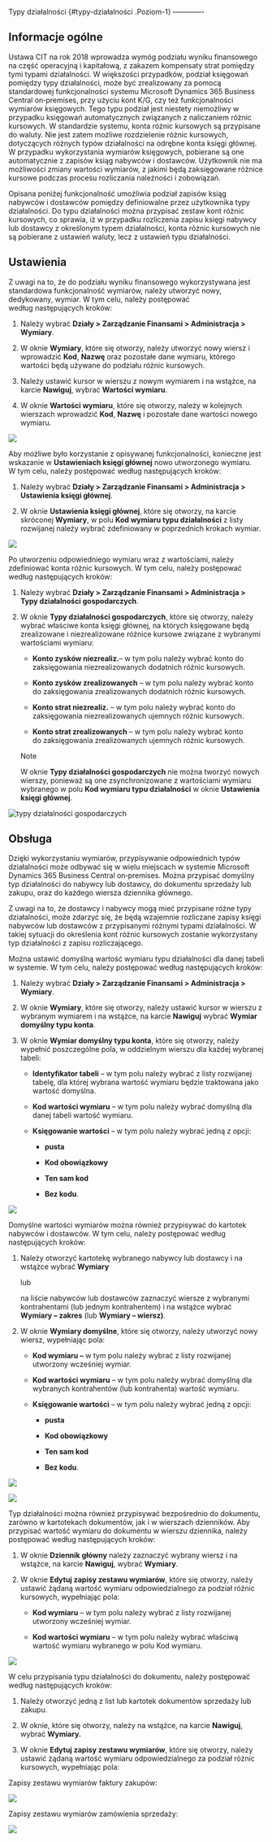 Typy działalności {#typy-działalności .Poziom-1}
––––––––-

## Informacje ogólne

Ustawa CIT na rok 2018 wprowadza wymóg podziału wyniku finansowego na
część operacyjną i kapitałową, z zakazem kompensaty strat pomiędzy tymi
typami działalności. W większości przypadków, podział księgowań pomiędzy
typy działalności, może być zrealizowany za pomocą standardowej
funkcjonalności systemu Microsoft Dynamics 365 Business Central
on‑premises, przy użyciu kont K/G, czy też funkcjonalności wymiarów
księgowych. Tego typu podział jest niestety niemożliwy w przypadku
księgowań automatycznych związanych z naliczaniem różnic kursowych. W
standardzie systemu, konta różnic kursowych są przypisane do waluty. Nie
jest zatem możliwe rozdzielenie różnic kursowych, dotyczących różnych
typów działalności na odrębne konta księgi głównej. W przypadku
wykorzystania wymiarów księgowych, pobierane są one automatycznie
z zapisów ksiąg nabywców i dostawców. Użytkownik nie ma możliwości
zmiany wartości wymiarów, z jakimi będą zaksięgowane różnice kursowe
podczas procesu rozliczania należności i zobowiązań.

Opisana poniżej funkcjonalność umożliwia podział zapisów ksiąg nabywców
i dostawców pomiędzy definiowalne przez użytkownika typy działalności.
Do typu działalności można przypisać zestaw kont różnic kursowych, co
sprawia, iż w przypadku rozliczenia zapisu księgi nabywcy lub dostawcy z
określonym typem działalności, konta różnic kursowych nie są pobierane z
ustawień waluty, lecz z ustawień typu działalności.

## Ustawienia

Z uwagi na to, że do podziału wyniku finansowego wykorzystywana jest
standardowa funkcjonalność wymiarów, należy utworzyć nowy, dedykowany,
wymiar. W tym celu, należy postępować według następujących kroków:

1.  Należy wybrać **Działy \> Zarządzanie Finansami \> Administracja \>
     Wymiary**.

2.  W oknie **Wymiary**, które się otworzy, należy utworzyć nowy wiersz
     i wprowadzić **Kod**, **Nazwę** oraz pozostałe dane wymiaru,
     którego wartości będą używane do podziału różnic kursowych.

3.  Należy ustawić kursor w wierszu z nowym wymiarem i na wstążce, na
     karcie **Nawiguj**, wybrać **Wartości wymiaru**.

4.  W oknie **Wartości wymiaru**, które się otworzy, należy w kolejnych
     wierszach wprowadzić **Kod**, **Nazwę** i pozostałe dane wartości
     nowego wymiaru.

  ![](media/image42.png)

Aby możliwe było korzystanie z opisywanej funkcjonalności, konieczne
jest wskazanie w **Ustawieniach księgi głównej** nowo utworzonego
wymiaru. W tym celu, należy postępować według następujących kroków:

1.  Należy wybrać **Działy \> Zarządzanie Finansami \> Administracja \>
    Ustawienia księgi głównej**.

2.  W oknie **Ustawienia księgi głównej**, które się otworzy, na karcie
     skróconej **Wymiary**, w polu **Kod wymiaru typu działalności** z
     listy rozwijanej należy wybrać zdefiniowany w poprzednich krokach
     wymiar.

  ![](media/image43.png)

Po utworzeniu odpowiedniego wymiaru wraz z wartościami, należy
zdefiniować konta różnic kursowych. W tym celu, należy postępować według
następujących kroków:

1.  Należy wybrać **Działy \> Zarządzanie Finansami \> Administracja \>
    Typy działalności gospodarczych**.

2.  W oknie **Typy działalności gospodarczych**, które się otworzy,
    należy wybrać właściwe konta księgi głównej, na których księgowane
    będą zrealizowane i niezrealizowane różnice kursowe związane z
    wybranymi wartościami wymiaru:

    -   **Konto zysków niezrealiz.**– w tym polu należy wybrać konto do
         zaksięgowania niezrealizowanych dodatnich różnic kursowych.
    
    -   **Konto zysków zrealizowanych** – w tym polu należy wybrać konto
         do zaksięgowania zrealizowanych dodatnich różnic kursowych.
    
    -   **Konto strat niezrealiz.** – w tym polu należy wybrać konto do
         zaksięgowania niezrealizowanych ujemnych różnic kursowych.
    
    -   **Konto strat zrealizowanych** – w tym polu należy wybrać konto
         do zaksięgowania zrealizowanych ujemnych różnic kursowych.

    >[!NOTE]
    >W oknie **Typy działalności gospodarczych** nie można
    tworzyć nowych wierszy, ponieważ są one zsynchronizowane z wartościami
    wymiaru wybranego w polu **Kod wymiaru typu działalności** w oknie
    **Ustawienia księgi głównej**.

  ![typy działalności gospodarczych](media/image44.png)

## Obsługa

Dzięki wykorzystaniu wymiarów, przypisywanie odpowiednich typów działalności może odbywać się w wielu miejscach w systemie Microsoft Dynamics 365 Business Central on‑premises. Można przypisać domyślny typ działalności do nabywcy lub dostawcy, do dokumentu sprzedaży lub zakupu, oraz do każdego wiersza dziennika głównego.

Z uwagi na to, że dostawcy i nabywcy mogą mieć przypisane różne typy działalności, może zdarzyć się, że będą wzajemnie rozliczane zapisy księgi nabywców lub dostawców z przypisanymi różnymi typami działalności. W takiej sytuacji do określenia kont różnic kursowych zostanie wykorzystany typ działalności z zapisu rozliczającego.

Można ustawić domyślną wartość wymiaru typu działalności dla danej tabeli w systemie. W tym celu, należy postępować według następujących kroków:

1.  Należy wybrać **Działy \> Zarządzanie Finansami \> Administracja \>
    Wymiary**.

2.  W oknie **Wymiary**, które się otworzy, należy ustawić kursor w
    wierszu z wybranym wymiarem i na wstążce, na karcie **Nawiguj**
    wybrać **Wymiar domyślny typu konta**.

3.  W oknie **Wymiar domyślny typu konta**, które się otworzy, należy
    wypełnić poszczególne pola, w oddzielnym wierszu dla każdej wybranej
    tabeli:

    -   **Identyfikator tabeli** – w tym polu należy wybrać z listy
         rozwijanej tabelę, dla której wybrana wartość wymiaru będzie
         traktowana jako wartość domyślna.
    
    -   **Kod wartości wymiaru** – w tym polu należy wybrać domyślną dla
         danej tabeli wartość wymiaru.
    
    -   **Księgowanie wartości** – w tym polu należy wybrać jedną z opcji:
    
        -   **pusta**
        
        -   **Kod obowiązkowy**
        
        -   **Ten sam kod**
        
        -   **Bez kodu**.

  ![](media/image45.png)

 Domyślne wartości wymiarów można również przypisywać do kartotek nabywców i dostawców. W tym celu, należy postępować według następujących kroków:

1.  Należy otworzyć kartotekę wybranego nabywcy lub dostawcy i na
    wstążce wybrać **Wymiary**

     lub
    
     na liście nabywców lub dostawców zaznaczyć wiersze z wybranymi
     kontrahentami (lub jednym kontrahentem) i na wstążce wybrać **Wymiary
     – zakres** (lub **Wymiary – wiersz)**.

2.  W oknie **Wymiary domyślne**, które się otworzy, należy utworzyć
    nowy wiersz, wypełniając pola:

    -   **Kod wymiaru –** w tym polu należy wybrać z listy rozwijanej
         utworzony wcześniej wymiar.
    
    -   **Kod wartości wymiaru** – w tym polu należy wybrać domyślną dla
         wybranych kontrahentów (lub kontrahenta) wartość wymiaru.
    
    -   **Księgowanie wartości** – w tym polu należy wybrać jedną z opcji:

        -   **pusta**
        
        -   **Kod obowiązkowy**
        
        -   **Ten sam kod**
        
        -   **Bez kodu**.
    
  ![](media/image46.png)

  ![](media/image47.png)

Typ działalności można również przypisywać bezpośrednio do dokumentu, zarówno w kartotekach dokumentów, jak i w wierszach dzienników. Aby przypisać wartość wymiaru do dokumentu w wierszu dziennika, należy postępować według następujących kroków:

1.  W oknie **Dziennik główny** należy zaznaczyć wybrany wiersz i na
    wstążce, na karcie **Nawiguj**, wybrać **Wymiary**.

2.  W oknie **Edytuj zapisy zestawu wymiarów**, które się otworzy,
    należy ustawić żądaną wartość wymiaru odpowiedzialnego za podział
    różnic kursowych, wypełniając pola:

    -   **Kod wymiaru** – w tym polu należy wybrać z listy rozwijanej
         utworzony wcześniej wymiar.
    
    -   **Kod wartości wymiaru** – w tym polu należy wybrać właściwą wartość
         wymiaru wybranego w polu Kod wymiaru.

  ![](media/image48.png)

 W celu przypisania typu działalności do dokumentu, należy postępować według następujących kroków:

1.  Należy otworzyć jedną z list lub kartotek dokumentów sprzedaży lub
    zakupu.

2.  W oknie, które się otworzy, należy na wstążce, na karcie
    **Nawiguj**, wybrać **Wymiary.**


3.  W oknie **Edytuj zapisy zestawu wymiarów**, które się otworzy,
    należy ustawić żądaną wartość wymiaru odpowiedzialnego za podział
    różnic kursowych, wypełniając pola:

Zapisy zestawu wymiarów faktury zakupów: 

![](media/image49.png)

Zapisy zestawu wymiarów zamówienia sprzedaży:

![](media/image50.png)